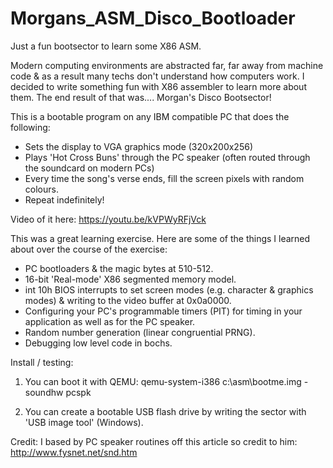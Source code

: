 # Morgans_ASM_Disco_Bootloader
Just a fun bootsector to learn some X86 ASM.

Modern computing environments are abstracted far, far away from machine code & as a result many techs don't understand how computers work.  I decided to write something fun with X86 assembler to learn more about them.  The end result of that was....  Morgan's Disco Bootsector!

This is a bootable program on any IBM compatible PC that does the following:
- Sets the display to VGA graphics mode (320x200x256)
- Plays 'Hot Cross Buns' through the PC speaker (often routed through the soundcard on modern PCs)
- Every time the song's verse ends, fill the screen pixels with random colours.
- Repeat indefinitely!

Video of it here:
https://youtu.be/kVPWyRFjVck

This was a great learning exercise.  Here are some of the things I learned about over the course of the exercise:

- PC bootloaders & the magic bytes at 510-512.
- 16-bit 'Real-mode' X86 segmented memory model.
- int 10h BIOS interrupts to set screen modes (e.g. character & graphics modes) & writing to the video buffer at 0x0a0000.
- Configuring your PC's programmable timers (PIT) for timing in your application as well as for the PC speaker.
- Random number generation (linear congruential PRNG).
- Debugging low level code in bochs.

Install / testing:
1) You can boot it with QEMU:
qemu-system-i386 c:\asm\bootme.img -soundhw pcspk

2) You can create a bootable USB flash drive by writing the sector with 'USB image tool' (Windows).

Credit:
I based by PC speaker routines off this article so credit to him:
http://www.fysnet.net/snd.htm


